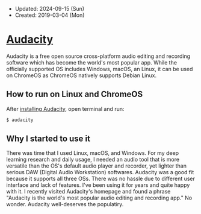 * Updated: 2024-09-15 (Sun)
* Created: 2019-03-04 (Mon)

# [Audacity](https://www.audacityteam.org/)

Audacity is a free open source cross-platform audio editing and recording software which has become the world's most popular app. While the officially supported OS includes Windows, macOS, an Linux, it can be used on ChromeOS as ChromeOS natively supports Debian Linux.

## How to run on Linux and ChromeOS
After [installing Audacity](INSTALL.md), open terminal and run:
```bash
$ audacity
```

## Why I started to use it
There was time that I used Linux, macOS, and Windows. For my deep learning research and daily usage, I needed an audio tool that is more versatile than the OS's default audio player and recorder, yet lighter than serious DAW (Digital Audio Workstation) softwares. Audacity was a good fit because it supports all three OSs. There was no hassle due to different user interface and lack of features. I've been using it for years and quite happy with it. I recently visited Audacity's homepage and found a phrase "Audacity is the world's most popular audio editing and recording app." No wonder. Audacity well-deserves the populatiry. 

